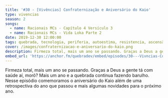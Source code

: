 ```yaml
---
title: '#30 - [Vivências] Confraternização e Aniversário do Kaio'
type: vivencias
season: 2
songs:
  - name: Racionais MCs - Capítulo 4 Versículo 3
  - name: Racionais MCs - Vida Loka Parte 2
date: 2019-12-30 12:00:00
tags: quebrada, tecnologia, periferia, autoestima, resistencia, ascensão, poder para periferia
cover: /images/confraternizacao-e-aniversario-do-kaio.png
description: Firmeza total, mais um ano se passando. Graças a Deus a gente tá com saúde aí, morô? Mais um ano e a quebrada continua fazendo barulho. Nesse episódio comemoramos o aniversário do Kaio além de uma retrospectiva do ano que passou e mais algumas novidades para o próximo ano.
embed_url: 'https://anchor.fm/quebradev/embed/episodes/30---Vivncias-Confraternizao-e-Aniversrio-do-Kaio-eclvbi'
---
```


Firmeza total, mais um ano se passando. Graças a Deus a gente tá com saúde aí, morô? Mais um ano e a quebrada continua fazendo barulho. Nesse episódio comemoramos o aniversário do Kaio além de uma retrospectiva do ano que passou e mais algumas novidades para o próximo ano.